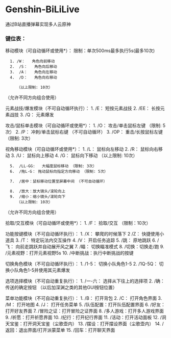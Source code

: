 # Genshin-BiLiLive
通过B站直播弹幕实现多人云原神

### 键位表：
移动模块（可自动循环或使用*）：
  限制：单次500ms最多执行5s(最多10次)
  
      1. /W：   角色向前移动
      2.  /S：   角色向后移动
      3.  /A：   角色向左移动
      4.  /D：   角色向右移动
      
         （以上限制: 10次）
         
（允许不同方向组合使用）

元素战技/爆发模块（不可自动循环执行）：
      1.  /E：    短按元素战技
      2.  /EE：  长按元素战技
      3.  /Q：   元素爆发

攻击/鼠标单击模块（可自动循环或使用*）：
      1.  /O：   攻击/单击鼠标左键 （限制: 5次）
      2.  /P：    冲刺/单击鼠标右键 （不可自动循环）
      3.  /OP： 重击/长按鼠标左键 （限制: 3次）

视角移动模块（可自动循环或使用*）：
      1.  /L：     鼠标向左移动
      2.  /R：    鼠标向右移动
      3.  /U：    鼠标向上移动
      4.  /G：    鼠标向下移动
         （以上限制: 10次）

      5.  /LL-GG:   大幅度鼠标移动 （限制: 3次）
      6.  /拖L-G： 拖动鼠标向指定方向移动 （限制: 5次）

      7.  /居中：鼠标移动位置至屏幕中间 （不可自动循环）

      8.  /放大：放大镜头/滚轮向上
      9.  /缩小：缩小镜头/滚轮向下
         （以上限制: 10次）

（允许不同方向组合使用）

拾取/交互模块（可自动循环或使用*）：
      1.  /F：     拾取/交互 （限制：10次）

功能按键模块（不可自动循环执行）：
      1.  /X：    攀爬的时候落下
      2  /Z：    快捷使用小道具
      3.  /T：    特定玩法内交互操作
      4.  /V：    开启任务追踪
      5.  /跳：   原地跳跃
      6.  /飞：   向前走跳跃并自动展开风之翼
      7.  /瞄：   切换瞄准模式
      8.  /切换：切换走/跑
      9.  /元素视野：打开元素视野5s
      10.  /中断挑战：执行中断挑战的按键

切换角色模块（不可自动循环执行）：
      1.  /1-5：    切换小队角色1-5
      2.  /1Q-5Q：    切换小队角色1-5并使用其元素爆发

选项选择模块（不可自动重复执行）：
      1.  /一-六：    选择从下往上的选择项
      2.  /确：   传送的确定按钮
（以后加深渊之类的其他GUI按钮位置）

菜单功能模块（不可自动重复执行）：
      1.  /B：     打开背包
      2.  /C：     打开角色界面
      3.  /M：    打开地图
      4.  /J：      打开任务菜单
      5. /队伍配置：打开队伍配置界面
      6. /好友：打开好友界面
      7.  /冒险之证：打开冒险之证界面
      8.  /多人游戏：打开多人游戏界面
      9.  /祈愿：打开祈愿界面
      10.  /纪行：打开纪行界面
      11.  /活动：打开活动面板
      12.  /洞天宝鉴：打开洞天宝鉴（尘歌壶内）
      13.  /摆设：打开摆设界面（尘歌壶内）
      14.  /返回：退出界面/打开派蒙菜单
      15.  /回车：打开聊天界面

